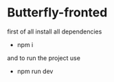 # Butterfly-fronted

first of all install all dependencies

  - npm i 

and to run the project use

 - npm run dev 
